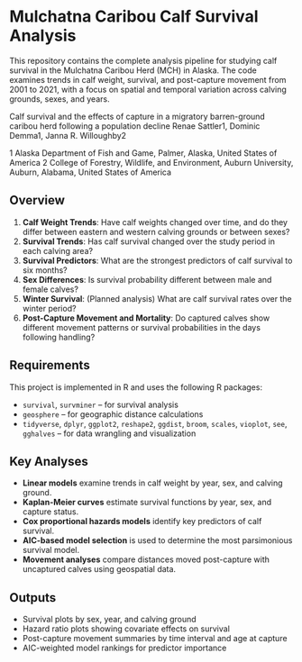 # Mulchatna Caribou Calf Survival Analysis

This repository contains the complete analysis pipeline for studying calf survival in the Mulchatna Caribou Herd (MCH) in Alaska. The code examines trends in calf weight, survival, and post-capture movement from 2001 to 2021, with a focus on spatial and temporal variation across calving grounds, sexes, and years.

Calf survival and the effects of capture in a migratory barren-ground caribou herd following a population decline
Renae Sattler1, Dominic Demma1, Janna R. Willoughby2 

1 Alaska Department of Fish and Game, Palmer, Alaska, United States of America 
2 College of Forestry, Wildlife, and Environment, Auburn University, Auburn, Alabama, United States of America


## Overview

1. **Calf Weight Trends**: Have calf weights changed over time, and do they differ between eastern and western calving grounds or between sexes?
2. **Survival Trends**: Has calf survival changed over the study period in each calving area?
3. **Survival Predictors**: What are the strongest predictors of calf survival to six months?
4. **Sex Differences**: Is survival probability different between male and female calves?
5. **Winter Survival**: (Planned analysis) What are calf survival rates over the winter period?
6. **Post-Capture Movement and Mortality**: Do captured calves show different movement patterns or survival probabilities in the days following handling?

## Requirements

This project is implemented in R and uses the following R packages:

* `survival`, `survminer` – for survival analysis
* `geosphere` – for geographic distance calculations
* `tidyverse`, `dplyr`, `ggplot2`, `reshape2`, `ggdist`, `broom`, `scales`, `vioplot`, `see`, `gghalves` – for data wrangling and visualization

## Key Analyses

* **Linear models** examine trends in calf weight by year, sex, and calving ground.
* **Kaplan-Meier curves** estimate survival functions by year, sex, and capture status.
* **Cox proportional hazards models** identify key predictors of calf survival.
* **AIC-based model selection** is used to determine the most parsimonious survival model.
* **Movement analyses** compare distances moved post-capture with uncaptured calves using geospatial data.

## Outputs

* Survival plots by sex, year, and calving ground
* Hazard ratio plots showing covariate effects on survival
* Post-capture movement summaries by time interval and age at capture
* AIC-weighted model rankings for predictor importance


